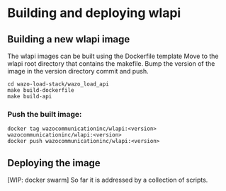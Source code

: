 # Building and deploying wlapi

## Building a new wlapi image
The wlapi images can be built using the Dockerfile template
Move to the wlapi root directory that contains the makefile.
Bump the version of the image in the version directory commit and push.
```
cd wazo-load-stack/wazo_load_api
make build-dockerfile
make build-api
```

### Push the built image:
```
docker tag wazocommunicationinc/wlapi:<version> wazocommunicationinc/wlapi:<version>
docker push wazocommunicationinc/wlapi:<version>
```

## Deploying the image
[WIP: docker swarm]
So far it is addressed by a collection of scripts.
